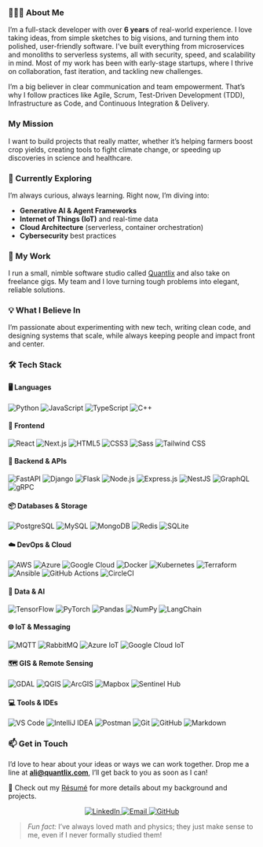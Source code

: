 ### 👨🏻‍💻 About Me
I’m a full-stack developer with over **6 years** of real-world experience. I love taking ideas, from simple sketches to big visions, and turning them into polished, user-friendly software. I’ve built everything from microservices and monoliths to serverless systems, all with security, speed, and scalability in mind. Most of my work has been with early-stage startups, where I thrive on collaboration, fast iteration, and tackling new challenges.

I’m a big believer in clear communication and team empowerment. That’s why I follow practices like Agile, Scrum, Test-Driven Development (TDD), Infrastructure as Code, and Continuous Integration & Delivery.  

### My Mission
I want to build projects that really matter, whether it’s helping farmers boost crop yields, creating tools to fight climate change, or speeding up discoveries in science and healthcare.

### 🌱 Currently Exploring
I’m always curious, always learning. Right now, I’m diving into:
- **Generative AI & Agent Frameworks**  
- **Internet of Things (IoT)** and real-time data  
- **Cloud Architecture** (serverless, container orchestration)  
- **Cybersecurity** best practices  

### 💼 My Work
I run a small, nimble software studio called [Quantlix](https://www.quantlix.com) and also take on freelance gigs. My team and I love turning tough problems into elegant, reliable solutions.

### 💡 What I Believe In
I’m passionate about experimenting with new tech, writing clean code, and designing systems that scale, while always keeping people and impact front and center.

### 🛠 Tech Stack
#### 🖥️ Languages
![Python](https://img.shields.io/badge/-Python-3776AB?style=for-the-badge&logo=python)
![JavaScript](https://img.shields.io/badge/-JavaScript-F7DF1E?style=for-the-badge&logo=javascript)
![TypeScript](https://img.shields.io/badge/-TypeScript-3178C6?style=for-the-badge&logo=typescript)
![C++](https://img.shields.io/badge/-C++-00599C?style=for-the-badge&logo=c%2B%2B)

#### 🔧 Frontend
![React](https://img.shields.io/badge/-React-61DAFB?style=for-the-badge&logo=react)
![Next.js](https://img.shields.io/badge/-Next.js-000000?style=for-the-badge&logo=next.js)
![HTML5](https://img.shields.io/badge/-HTML5-E34F26?style=for-the-badge&logo=html5)
![CSS3](https://img.shields.io/badge/-CSS3-1572B6?style=for-the-badge&logo=css3)
![Sass](https://img.shields.io/badge/-Sass-CC6699?style=for-the-badge&logo=sass)
![Tailwind CSS](https://img.shields.io/badge/-Tailwind_CSS-06B6D4?style=for-the-badge&logo=tailwind-css)

#### 🚀 Backend & APIs
![FastAPI](https://img.shields.io/badge/-FastAPI-009688?style=for-the-badge&logo=fastapi)
![Django](https://img.shields.io/badge/-Django-092E20?style=for-the-badge&logo=django)
![Flask](https://img.shields.io/badge/-Flask-000000?style=for-the-badge&logo=flask)
![Node.js](https://img.shields.io/badge/-Node.js-339933?style=for-the-badge&logo=node.js)
![Express.js](https://img.shields.io/badge/-Express.js-000000?style=for-the-badge&logo=express)
![NestJS](https://img.shields.io/badge/-NestJS-E0234E?style=for-the-badge&logo=nestjs)
![GraphQL](https://img.shields.io/badge/-GraphQL-E10098?style=for-the-badge&logo=graphql)
![gRPC](https://img.shields.io/badge/-gRPC-5282B5?style=for-the-badge&logo=grpc)

#### 📦 Databases & Storage
![PostgreSQL](https://img.shields.io/badge/-PostgreSQL-316192?style=for-the-badge&logo=postgresql)
![MySQL](https://img.shields.io/badge/-MySQL-4479A1?style=for-the-badge&logo=mysql)
![MongoDB](https://img.shields.io/badge/-MongoDB-47A248?style=for-the-badge&logo=mongodb)
![Redis](https://img.shields.io/badge/-Redis-DC382D?style=for-the-badge&logo=redis)
![SQLite](https://img.shields.io/badge/-SQLite-003B57?style=for-the-badge&logo=sqlite)

#### ☁️ DevOps & Cloud
![AWS](https://img.shields.io/badge/-AWS-232F3E?style=for-the-badge&logo=amazon-aws)
![Azure](https://img.shields.io/badge/-Azure-0078D4?style=for-the-badge&logo=microsoft-azure)
![Google Cloud](https://img.shields.io/badge/-GCP-4285F4?style=for-the-badge&logo=google-cloud)
![Docker](https://img.shields.io/badge/-Docker-2496ED?style=for-the-badge&logo=docker)
![Kubernetes](https://img.shields.io/badge/-Kubernetes-326CE5?style=for-the-badge&logo=kubernetes)
![Terraform](https://img.shields.io/badge/-Terraform-623CE4?style=for-the-badge&logo=terraform)
![Ansible](https://img.shields.io/badge/-Ansible-EE0000?style=for-the-badge&logo=ansible)
![GitHub Actions](https://img.shields.io/badge/-GitHub_Actions-2088FF?style=for-the-badge&logo=github-actions)
![CircleCI](https://img.shields.io/badge/-CircleCI-343434?style=for-the-badge&logo=circleci)

#### 🤖 Data & AI
![TensorFlow](https://img.shields.io/badge/-TensorFlow-FF6F00?style=for-the-badge&logo=tensorflow)
![PyTorch](https://img.shields.io/badge/-PyTorch-EE4C2C?style=for-the-badge&logo=pytorch)
![Pandas](https://img.shields.io/badge/-Pandas-150458?style=for-the-badge&logo=pandas)
![NumPy](https://img.shields.io/badge/-NumPy-013243?style=for-the-badge&logo=numpy)
![LangChain](https://img.shields.io/badge/-LangChain-000000?style=for-the-badge)

#### 🌐 IoT & Messaging
![MQTT](https://img.shields.io/badge/-MQTT-3776AB?style=for-the-badge&logo=mqtt)
![RabbitMQ](https://img.shields.io/badge/-RabbitMQ-FF6600?style=for-the-badge&logo=rabbitmq)
![Azure IoT](https://img.shields.io/badge/-Azure_IoT-0089D6?style=for-the-badge&logo=microsoft-azure)
![Google Cloud IoT](https://img.shields.io/badge/-GCP_IoT-4285F4?style=for-the-badge&logo=google-cloud)

#### 🗺️ GIS & Remote Sensing
![GDAL](https://img.shields.io/badge/-GDAL-4B824E?style=for-the-badge&logo=gis)
![QGIS](https://img.shields.io/badge/-QGIS-589632?style=for-the-badge&logo=qgis)
![ArcGIS](https://img.shields.io/badge/-ArcGIS-0079C1?style=for-the-badge&logo=esri)
![Mapbox](https://img.shields.io/badge/-Mapbox-000000?style=for-the-badge&logo=mapbox)
![Sentinel Hub](https://img.shields.io/badge/-Sentinel_Hub-1F7ED0?style=for-the-badge&logo=liferay)

#### 💻 Tools & IDEs
![VS Code](https://img.shields.io/badge/-VS%20Code-007ACC?style=for-the-badge&logo=visual-studio-code)
![IntelliJ IDEA](https://img.shields.io/badge/-IntelliJ_IDEA-000000?style=for-the-badge&logo=intellij-idea)
![Postman](https://img.shields.io/badge/-Postman-FF6C37?style=for-the-badge&logo=postman)
![Git](https://img.shields.io/badge/-Git-F05032?style=for-the-badge&logo=git)
![GitHub](https://img.shields.io/badge/-GitHub-181717?style=for-the-badge&logo=github)
![Markdown](https://img.shields.io/badge/-Markdown-000000?style=for-the-badge&logo=markdown)



### 📫 Get in Touch
I’d love to hear about your ideas or ways we can work together. Drop me a line at **ali@quantlix.com**, I’ll get back to you as soon as I can!

📄 Check out my [Résumé](#) for more details about my background and projects.

<p align="center">
  <a href="https://www.linkedin.com/in/AliMuhammadOfficial">
    <img src="https://img.shields.io/badge/LinkedIn-0A66C2?style=for-the-badge&logo=linkedin&logoColor=white" alt="LinkedIn">
  </a>
  <a href="mailto:ali@quantlix.com">
    <img src="https://img.shields.io/badge/Email-D14836?style=for-the-badge&logo=gmail&logoColor=white" alt="Email">
  </a>
  <a href="https://github.com/AliMuhammadOfficial">
    <img src="https://img.shields.io/badge/GitHub-181717?style=for-the-badge&logo=github&logoColor=white" alt="GitHub">
  </a>
</p>

> *Fun fact:* I’ve always loved math and physics; they just make sense to me, even if I never formally studied them!
